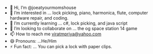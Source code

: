 - 👋 Hi, I’m @joeatyourmomshouse
- 👀 I’m interested in ... lock picking, piano, harmonica, flute, computer hardware repair, and coding.
- 🌱 I’m currently learning ... c#, lock picking, and java script
- 💞️ I’m looking to collaborate on ... the og space station 14 game
- 📫 How to reach me viratmpriya@yahoo.com
- 😄 Pronouns: ...He/Him
- ⚡ Fun fact: ...
You can pick a lock with paper clips.
<!---
joeatyourmomshouse/joeatyourmomshouse is a ✨ special ✨ repository because its `README.md` (this file) appears on your GitHub profile.
You can click the Preview link to take a look at your changes.
--->
